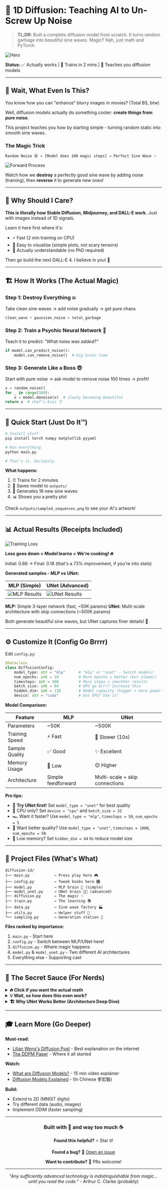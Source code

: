 # 🌊 1D Diffusion: Teaching AI to Un-Screw Up Noise

> **TL;DR:** Built a complete diffusion model from scratch. It turns random garbage into beautiful sine waves. Magic? Nah, just math and PyTorch.

![Hero](assets/hero_image.png)

**Status:** ✅ Actually works | 🚀 Trains in 2 mins | 🧠 Teaches you diffusion models

---

## 🤔 Wait, What Even Is This?

You know how you can "enhance" blurry images in movies? (Total BS, btw)

Well, diffusion models actually do something cooler: **create things from pure noise**.

This project teaches you how by starting simple - turning random static into smooth sine waves.

### The Magic Trick

```
Random Noise 😵 → [Model does 100 magic steps] → Perfect Sine Wave ✨
```

![Forward Process](assets/forward_process.png)

Watch how we **destroy** a perfectly good sine wave by adding noise (training), then **reverse** it to generate new ones!

---

## 🎯 Why Should I Care?

**This is literally how Stable Diffusion, Midjourney, and DALL-E work.** Just with images instead of 1D signals.

Learn it here first where it's:
- ⚡ Fast (2 min training on CPU)
- 👀 Easy to visualize (simple plots, not scary tensors)
- 🧠 Actually understandable (no PhD required)

Then go build the next DALL-E 4. I believe in you! 🚀

---

## 🏗️ How It Works (The Actual Magic)

### Step 1: Destroy Everything 💥
Take clean sine waves → add noise gradually → get pure chaos

```python
clean_wave + gaussian_noise = total_garbage
```

### Step 2: Train a Psychic Neural Network 🔮
Teach it to predict: *"What noise was added?"*

```python
if model.can_predict_noise():
    model.can_remove_noise()  # big brain time
```

### Step 3: Generate Like a Boss 😎
Start with pure noise → ask model to remove noise 100 times → profit!

```python
x = random_noise()
for _ in range(100):
    x = model.denoise(x)  # slowly becoming beautiful
return x  # chef's kiss 👌
```

---

## 🚀 Quick Start (Just Do It™)

```bash
# Install stuff
pip install torch numpy matplotlib pyyaml

# Run everything
python main.py

# That's it. Seriously.
```

**What happens:**
1. ⏰ Trains for 2 minutes
2. 💾 Saves model to `outputs/`
3. 🎨 Generates 16 new sine waves
4. 📊 Shows you a pretty plot

Check `outputs/sampled_sequences.png` to see your AI's artwork!

---

## 📊 Actual Results (Receipts Included)

![Training Loss](assets/training_loss.png)

**Loss goes down = Model learns = We're cooking! 🔥**

Initial: 0.66 → Final: 0.18 (that's a 73% improvement, if you're into stats)

**Generated samples - MLP vs UNet:**

| MLP (Simple) | UNet (Advanced) |
|--------------|-----------------|
| ![MLP Results](assets/sampled_sequences_mlp.png) | ![UNet Results](assets/sampled_sequences_unet.png) |

**MLP:** Simple 3-layer network (fast, ~50K params)
**UNet:** Multi-scale architecture with skip connections (~500K params)

Both generate beautiful sine waves, but UNet captures finer details! 🎨

---

## ⚙️ Customize It (Config Go Brrrr)

Edit `config.py`:

```python
@dataclass
class DiffusionConfig:
    model_type: str = "mlp"      # "mlp" or "unet" - Switch models!
    num_epochs: int = 10         # More epochs = better (but slower)
    timesteps: int = 100         # More steps = smoother results
    batch_size: int = 64         # GPU go brrr? Increase this
    hidden_dim: int = 128        # Model capacity (bigger = more powerful)
    device: str = "cuda"         # Got GPU? Use it!
```

**Model Comparison:**

| Feature | MLP | UNet |
|---------|-----|------|
| Parameters | ~50K | ~500K |
| Training Speed | ⚡ Fast | 🐢 Slower (10x) |
| Sample Quality | ✅ Good | ✨ Excellent |
| Memory Usage | 💚 Low | 🟡 Higher |
| Architecture | Simple feedforward | Multi-scale + skip connections |

**Pro tips:**
- 🎯 **Try UNet first!** Set `model_type = "unet"` for best quality
- 🐢 CPU only? Set `device = "cpu"` and `batch_size = 32`
- 🏎️ Want it faster? Use `model_type = "mlp"`, `timesteps = 50`, `num_epochs = 5`
- 🎨 Want better quality? Use `model_type = "unet"`, `timesteps = 1000`, `num_epochs = 50`
- 💾 Low memory? Set `hidden_dim = 64` to reduce model size

---

## 📂 Project Files (What's What)

```
diffusion-1d/
├── main.py           → Press play here 🎮
├── config.py         → Tweak knobs here 🎛️
├── model.py          → MLP brain 🧠 (simple)
├── model_unet.py     → UNet brain 🧠🔥 (advanced)
├── diffusion.py      → The magic ✨
├── train.py          → The learning 📚
├── data.py           → Sine wave factory 🏭
├── utils.py          → Helper stuff 🔧
└── sampling.py       → Generation station 🎨
```

**Files ranked by importance:**
1. `main.py` - Start here
2. `config.py` - Switch between MLP/UNet here!
3. `diffusion.py` - Where magic happens
4. `model.py` & `model_unet.py` - Two different AI architectures
5. Everything else - Supporting cast

---

## 🧠 The Secret Sauce (For Nerds)

<details>
<summary><b>🔥 Click if you want the actual math</b></summary>

### Forward Diffusion (Breaking Stuff)

```python
x_t = √(α̅_t) · x_0 + √(1-α̅_t) · ε
```

Translation: Mix clean data with noise based on timestep `t`

### Reverse Diffusion (Fixing Stuff)

```python
x_{t-1} = (x_t - β_t · ε_θ(x_t,t) / √(1-α̅_t)) / √(α_t) + σ_t · z
```

Translation: Predict noise, subtract it, repeat 100 times

### Training (Teaching the AI)

```python
loss = MSE(predicted_noise, actual_noise)
```

Translation: "Guess the noise. Wrong? Do better next time."

</details>

<details>
<summary><b>💡 Wait, so how does this even work?</b></summary>

**The Insight:**

If you know what noise was added, you can subtract it!

**The Process:**
1. Train model to predict noise at any corruption level
2. Start from pure noise (t=100)
3. Ask model: "What noise is here?"
4. Remove predicted noise
5. Repeat for t=99, 98, 97... down to 0
6. Boom! Clean signal appears

**Why it works:**

The model learns the **structure of sine waves** by seeing them at every corruption level. It knows what "sine wave under noise" looks like, so it can gradually recover it!

</details>

<details>
<summary><b>🏗️ Why UNet Works Better (Architecture Deep Dive)</b></summary>

### MLP Architecture (Simple)

```
Input [64] → Flatten → Dense → Dense → Output [64]
```

**Problem:** Treats every position independently, loses spatial structure.

### UNet Architecture (Advanced)

```
Input [64]
    ↓
[Encoder Path - Downsampling]
    64 → 32 → 16 → 8  (learn hierarchical features)
    ↓
[Bottleneck]
    8 (deepest understanding)
    ↓
[Decoder Path - Upsampling + Skip Connections]
    8 → 16 → 32 → 64  (reconstruct with fine details)
    ↓
Output [64]
```

**Key Innovation: Skip Connections**

The encoder's high-resolution features jump directly to the decoder:
- **Encoder 64** → Skip → **Decoder 64** (preserves fine details!)
- **Encoder 32** → Skip → **Decoder 32** (preserves medium features)
- **Encoder 16** → Skip → **Decoder 16** (preserves structure)

**Why This Matters:**
1. **Multi-scale processing** - Understands both "big picture" and "fine details"
2. **Skip connections** - Preserves information lost in downsampling
3. **Convolutions** - Learns position-independent patterns (works on shifted signals)

This is why Stable Diffusion, DALL-E, and all top diffusion models use U-Net!

</details>

---

## 🎓 Learn More (Go Deeper)

**Must-read:**
- [Lilian Weng's Diffusion Post](https://lilianweng.github.io/posts/2021-07-11-diffusion-models/) - Best explanation on the internet
- [The DDPM Paper](https://arxiv.org/abs/2006.11239) - Where it all started

**Watch:**
- [What are Diffusion Models?](https://www.youtube.com/watch?v=fbLgFrlTnGU) - 15 min video explainer
- [Diffusion Models Explained](https://www.youtube.com/watch?v=ifCDXFdeaaM&list=PLJV_el3uVTsNi7PgekEUFsyVllAJXRsP-&index=4) - (In Chinese 李宏毅)

**Build:**
- Extend to 2D (MNIST digits)
- Try different data (audio, images)
- Implement DDIM (faster sampling)

---


<div align="center">

### Built with 🧠 and way too much ☕

**Found this helpful?** ⭐ Star it!

**Found a bug?** 🐛 [Open an issue](https://github.com/yourusername/diffusion-1d/issues)

**Want to contribute?** 🎉 PRs welcome!

---

*"Any sufficiently advanced technology is indistinguishable from magic... until you read the code."* - Arthur C. Clarke (probably)

</div>
